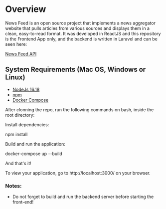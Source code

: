 # Overview

News Feed is an open source project that implements a news
aggregator website that pulls articles from various sources and displays them in a clean,
easy-to-read format. It was developed in ReactJS and this repository is the Frontend App only, and the backend is written in Laravel and can be seen here:

[News Feed API](https://github.com/paduanton/news-feed-api)

## System Requirements (Mac OS, Windows or Linux)
* [NodeJs 16.18](https://nodejs.org/en)
* [npm](https://www.npmjs.com/)
* [Docker Compose](https://docs.docker.com/compose/install)

After clonning the repo, run the following commands on bash, inside the root directory:

Install dependencies:

npm install


Build and run the application:

docker-compose up --build

And that's it!

To view your application, go to http://localhost:3000/ on your browser.

### Notes:

- Do not forget to build and run the backend server before starting the front-end!
